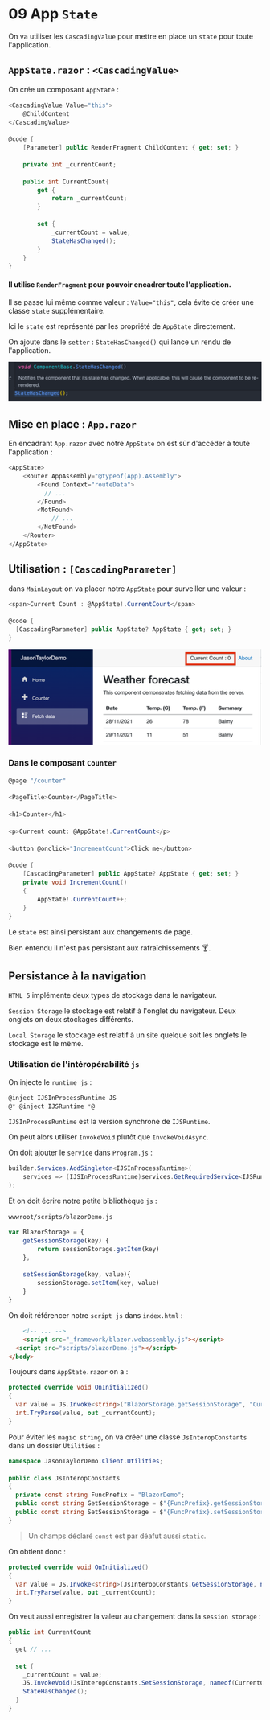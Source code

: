 # 09 App `State`

On va utiliser les `CascadingValue` pour mettre en place un `state` pour toute l'application.

## `AppState.razor` : `<CascadingValue>`

On crée un composant `AppState` :

```cs
<CascadingValue Value="this">
    @ChildContent
</CascadingValue>

@code {
    [Parameter] public RenderFragment ChildContent { get; set; }

    private int _currentCount;

    public int CurrentCount{
        get {
            return _currentCount;
        }

        set {
            _currentCount = value;
            StateHasChanged();
        }
    }
}
```

#### Il utilise `RenderFragment` pour pouvoir encadrer toute l'application.

Il se passe lui même comme valeur : `Value="this"`, cela évite de créer une classe `state` supplémentaire.

Ici le `state` est représenté par les propriété de `AppState` directement.

On ajoute dans le `setter` : `StateHasChanged()` qui lance un rendu de l'application.

<img src="assets/state-has-changed-def.png" alt="state-has-changed-def" style="zoom:50%;" />

## Mise en place : `App.razor`

En encadrant `App.razor` avec notre `AppState` on est sûr d'accéder à toute l'application :

```cs
<AppState>
    <Router AppAssembly="@typeof(App).Assembly">
        <Found Context="routeData">
          // ...
        </Found>
        <NotFound>
            // ...
        </NotFound>
    </Router>
</AppState>
```



## Utilisation : `[CascadingParameter]`

dans `MainLayout` on va placer notre `AppState` pour surveiller une valeur :

```cs
<span>Current Count : @AppState!.CurrentCount</span>

@code {
  [CascadingParameter] public AppState? AppState { get; set; }
}
```

<img src="assets/counter-count-app-state-implementaton.png" alt="counter-count-app-state-implementaton" style="zoom:50%;" />



### Dans le composant `Counter`

```cs
@page "/counter"

<PageTitle>Counter</PageTitle>

<h1>Counter</h1>

<p>Current count: @AppState!.CurrentCount</p>

<button @onclick="IncrementCount">Click me</button>

@code {
    [CascadingParameter] public AppState? AppState { get; set; }
    private void IncrementCount()
    {
        AppState!.CurrentCount++;
    }
}
```

Le `state` est ainsi persistant aux changements de page.

Bien entendu il n'est pas persistant aux rafraîchissements 🍸.



## Persistance à la navigation

`HTML 5` implémente deux types de stockage dans le navigateur.

`Session Storage` le stockage est relatif à l'onglet du navigateur. Deux onglets on deux stockages différents.

`Local Storage` le stockage est relatif à un site quelque soit les onglets le stockage est le même.

### Utilisation de l'intéropérabilité `js`

On injecte le `runtime js` :

```cs
@inject IJSInProcessRuntime JS
@* @inject IJSRuntime *@
```

`IJSInProcessRuntime` est la version synchrone de `IJSRuntime`.

On peut alors utiliser `InvokeVoid` plutôt que `InvokeVoidAsync`.

On doit ajouter le `service` dans `Program.js` :

```cs
builder.Services.AddSingleton<IJSInProcessRuntime>(
	services => (IJSInProcessRuntime)services.GetRequiredService<IJSRuntime>()
);
```

Et on doit écrire notre petite bibliothèque `js` :

`wwwroot/scripts/blazorDemo.js`

```js
var BlazorStorage = {
    getSessionStorage(key) {
        return sessionStorage.getItem(key)
    },
    
    setSessionStorage(key, value){
        sessionStorage.setItem(key, value)
    }
}
```

On doit référencer notre `script js` dans `index.html` :

```html
	<!-- ... -->
	<script src="_framework/blazor.webassembly.js"></script>
  <script src="scripts/blazorDemo.js"></script>
</body>
```



Toujours dans `AppState.razor` on a :

```cs
protected override void OnInitialized()
{
  var value = JS.Invoke<string>("BlazorStorage.getSessionStorage", "CurrentCount");
  int.TryParse(value, out _currentCount);
}
```

Pour éviter les `magic string`, on va créer une classe `JsInteropConstants` dans un dossier `Utilities` :

```cs
namespace JasonTaylorDemo.Client.Utilities;

public class JsInteropConstants
{
  private const string FuncPrefix = "BlazorDemo";
  public const string GetSessionStorage = $"{FuncPrefix}.getSessionStorage";
  public const string SetSessionStorage = $"{FuncPrefix}.setSessionStorage";
}
```

> Un champs déclaré `const` est par déafut aussi `static`.

On obtient donc :

```cs
protected override void OnInitialized()
{
  var value = JS.Invoke<string>(JsInteropConstants.GetSessionStorage, nameof(CurrentCount));
  int.TryParse(value, out _currentCount);
}
```

On veut aussi enregistrer la valeur au changement dans la `session storage` :

```cs
public int CurrentCount
{
  get // ...
    
  set {
    _currentCount = value;
    JS.InvokeVoid(JsInteropConstants.SetSessionStorage, nameof(CurrentCount), value);
    StateHasChanged();
  }
}
```

 